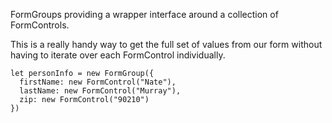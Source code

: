 
FormGroups providing a wrapper interface around a collection of
FormControls.

This is a really handy way to get the full set of values from our
form without having to iterate over each FormControl individually.
```
let personInfo = new FormGroup({
  firstName: new FormControl("Nate"),
  lastName: new FormControl("Murray"),
  zip: new FormControl("90210")
})
```



